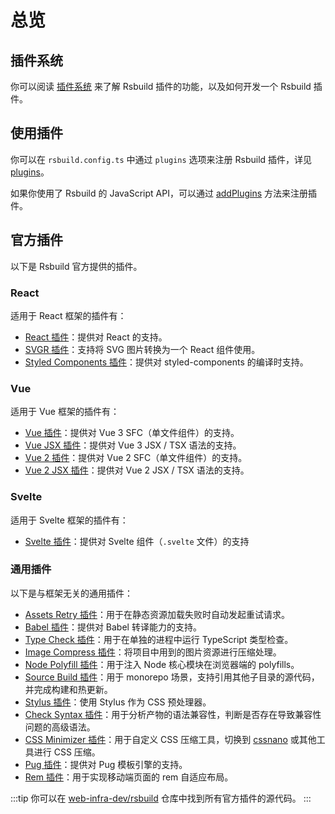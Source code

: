 # 总览

## 插件系统

你可以阅读 [插件系统](/plugins/dev/index) 来了解 Rsbuild 插件的功能，以及如何开发一个 Rsbuild 插件。

## 使用插件

你可以在 `rsbuild.config.ts` 中通过 `plugins` 选项来注册 Rsbuild 插件，详见 [plugins](/config/options/plugins)。

如果你使用了 Rsbuild 的 JavaScript API，可以通过 [addPlugins](/api/javascript-api/instance.html#rsbuildaddplugins) 方法来注册插件。

## 官方插件

以下是 Rsbuild 官方提供的插件。

### React

适用于 React 框架的插件有：

- [React 插件](/plugins/list/plugin-react)：提供对 React 的支持。
- [SVGR 插件](/plugins/list/plugin-svgr)：支持将 SVG 图片转换为一个 React 组件使用。
- [Styled Components 插件](/plugins/list/plugin-styled-components)：提供对 styled-components 的编译时支持。

### Vue

适用于 Vue 框架的插件有：

- [Vue 插件](/plugins/list/plugin-vue)：提供对 Vue 3 SFC（单文件组件）的支持。
- [Vue JSX 插件](/plugins/list/plugin-vue-jsx)：提供对 Vue 3 JSX / TSX 语法的支持。
- [Vue 2 插件](/plugins/list/plugin-vue2)：提供对 Vue 2 SFC（单文件组件）的支持。
- [Vue 2 JSX 插件](/plugins/list/plugin-vue2-jsx)：提供对 Vue 2 JSX / TSX 语法的支持。

### Svelte

适用于 Svelte 框架的插件有：

- [Svelte 插件](/plugins/list/plugin-svelte)：提供对 Svelte 组件（`.svelte` 文件）的支持

### 通用插件

以下是与框架无关的通用插件：

- [Assets Retry 插件](/plugins/list/plugin-assets-retry)：用于在静态资源加载失败时自动发起重试请求。
- [Babel 插件](/plugins/list/plugin-babel)：提供对 Babel 转译能力的支持。
- [Type Check 插件](/plugins/list/plugin-type-check)：用于在单独的进程中运行 TypeScript 类型检查。
- [Image Compress 插件](/plugins/list/plugin-image-compress)：将项目中用到的图片资源进行压缩处理。
- [Node Polyfill 插件](/plugins/list/plugin-node-polyfill)：用于注入 Node 核心模块在浏览器端的 polyfills。
- [Source Build 插件](/plugins/list/plugin-source-build)：用于 monorepo 场景，支持引用其他子目录的源代码，并完成构建和热更新。
- [Stylus 插件](/plugins/list/plugin-stylus)：使用 Stylus 作为 CSS 预处理器。
- [Check Syntax 插件](/plugins/list/plugin-check-syntax)：用于分析产物的语法兼容性，判断是否存在导致兼容性问题的高级语法。
- [CSS Minimizer 插件](/plugins/list/plugin-css-minimizer)：用于自定义 CSS 压缩工具，切换到 [cssnano](https://cssnano.co/) 或其他工具进行 CSS 压缩。
- [Pug 插件](/plugins/list/plugin-pug)：提供对 Pug 模板引擎的支持。
- [Rem 插件](/plugins/list/plugin-rem)：用于实现移动端页面的 rem 自适应布局。

:::tip
你可以在 [web-infra-dev/rsbuild](https://github.com/web-infra-dev/rsbuild) 仓库中找到所有官方插件的源代码。
:::
